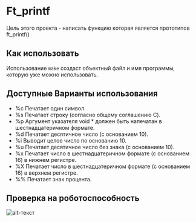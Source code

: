 # Ft_printf
Цель этого проекта - написать функцию которая является прототипов ft_printf()
## Как использовать
Использование ```make``` создаст объектный файл и имя программы, которую уже можно использовать.
## Доступные Варианты использования
- %c Печатает один символ.
- %s Печатает строку (согласно общему соглашению C).
- %p Аргумент указателя void * должен быть напечатан в шестнадцатеричном формате.
- %d Печатает десятичное число (с основанием 10).
- %i Выводит целое число по основанию 10.
- %u Печатает десятичное число без знака (с основанием 10).
- %x Печатает число в шестнадцатеричном формате (с основанием 16) в нижнем регистре.
- %X Печатает число в шестнадцатеричном формате (с основанием 16) в верхнем регистре.
- %% Печатает знак процента.
## Проверка на роботоспособность
![alt-текст](https://camo.githubusercontent.com/93089462f4b05c47574a732acd14f30d32b74db6075e808d8245d6087353b0ea/68747470733a2f2f692e696d6775722e636f6d2f556549375048612e706e67)
